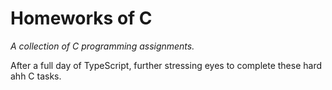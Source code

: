 # Homeworks of C  

*A collection of C programming assignments.*  

After a full day of TypeScript, further stressing eyes to complete these hard ahh C tasks.  
